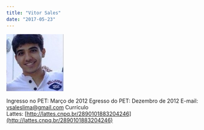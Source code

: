 ```yaml
---
title: "Vitor Sales"
date: "2017-05-23"
---
```


![](images/Vitor-150x150.jpg)

Ingresso no PET: Março de 2012 Egresso do PET: Dezembro de 2012 E-mail: [vsaleslima@gmail.com](mailto:vsaleslima@gmail.com) Currículo Lattes: [http://lattes.cnpq.br/2890101883204246](http://lattes.cnpq.br/2890101883204246)
